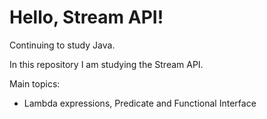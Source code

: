 # Hello, Stream API!

Continuing to study Java. 

In this repository I am studying the Stream API.

Main topics:
- Lambda expressions, Predicate and Functional Interface
